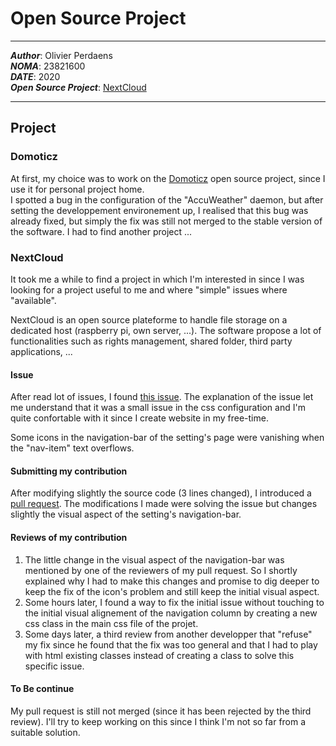 # Open Source Project
___
***Author***: Olivier Perdaens \
***NOMA***: 23821600 \
***DATE***: 2020 \
***Open Source Project***: [NextCloud](https://github.com/nextcloud/server)
___

## Project
### Domoticz
At first, my choice was to work on the [Domoticz](https://github.com/domoticz/domoticz) open source project, since I use it for personal project home. \
I spotted a bug in the configuration of the "AccuWeather" daemon, but after setting the developpement environement up, I realised that this bug was already fixed, but simply the fix was still not merged to the stable version of the software. I had to find another project ...

### NextCloud
It took me a while to find a project in which I'm interested in since I was looking for a project useful to me and where "simple" issues where "available".

NextCloud is an open source plateforme to handle file storage on a dedicated host (raspberry pi, own server, ...). The software propose a lot of functionalities such as rights management, shared folder, third party applications, ...

#### Issue
After read lot of issues, I found [this issue](https://github.com/nextcloud/server/issues/23849). The explanation of the issue let me understand that it was a small issue in the css configuration and I'm quite confortable with it since I create website in my free-time.

Some icons in the navigation-bar of the setting's page were vanishing when the "nav-item" text overflows.

#### Submitting my contribution
After modifying slightly the source code (3 lines changed), I introduced a [pull request](https://github.com/nextcloud/server/pull/24378). The modifications I made were solving the issue but changes slightly the visual aspect of the setting's navigation-bar.

#### Reviews of my contribution
1. The little change in the visual aspect of the navigation-bar was mentioned by one of the reviewers of my pull request.
So I shortly explained why I had to make this changes and promise to dig deeper to keep the fix of the icon's problem and still keep the initial visual aspect.
2. Some hours later, I found a way to fix the initial issue without touching to the initial visual alignement of the navigation column by creating a new css class in the main css file of the projet.
3. Some days later, a third review from another developper that "refuse" my fix since he found that the fix was too general and that I had to play with html existing classes instead of creating a class to solve this specific issue.

#### To Be continue
My pull request is still not merged (since it has been rejected by the third review). I'll try to keep working on this since I think I'm not so far from a suitable solution.
